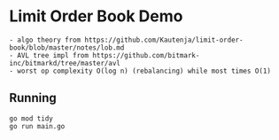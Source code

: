 # Limit Order Book Demo

```
- algo theory from https://github.com/Kautenja/limit-order-book/blob/master/notes/lob.md
- AVL tree impl from https://github.com/bitmark-inc/bitmarkd/tree/master/avl
- worst op complexity O(log n) (rebalancing) while most times O(1)
```

## Running

```
go mod tidy
go run main.go
```
